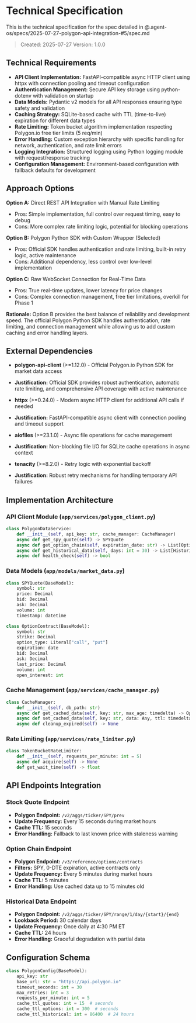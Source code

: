 # Technical Specification

This is the technical specification for the spec detailed in @.agent-os/specs/2025-07-27-polygon-api-integration-#5/spec.md

> Created: 2025-07-27
> Version: 1.0.0

## Technical Requirements

- **API Client Implementation:** FastAPI-compatible async HTTP client using httpx with connection pooling and timeout configuration
- **Authentication Management:** Secure API key storage using python-dotenv with validation on startup
- **Data Models:** Pydantic v2 models for all API responses ensuring type safety and validation
- **Caching Strategy:** SQLite-based cache with TTL (time-to-live) expiration for different data types
- **Rate Limiting:** Token bucket algorithm implementation respecting Polygon.io free tier limits (5 req/min)
- **Error Handling:** Custom exception hierarchy with specific handling for network, authentication, and rate limit errors
- **Logging Integration:** Structured logging using Python logging module with request/response tracking
- **Configuration Management:** Environment-based configuration with fallback defaults for development

## Approach Options

**Option A:** Direct REST API Integration with Manual Rate Limiting
- Pros: Simple implementation, full control over request timing, easy to debug
- Cons: More complex rate limiting logic, potential for blocking operations

**Option B:** Polygon Python SDK with Custom Wrapper (Selected)
- Pros: Official SDK handles authentication and rate limiting, built-in retry logic, active maintenance
- Cons: Additional dependency, less control over low-level implementation

**Option C:** Raw WebSocket Connection for Real-Time Data
- Pros: True real-time updates, lower latency for price changes
- Cons: Complex connection management, free tier limitations, overkill for Phase 1

**Rationale:** Option B provides the best balance of reliability and development speed. The official Polygon Python SDK handles authentication, rate limiting, and connection management while allowing us to add custom caching and error handling layers.

## External Dependencies

- **polygon-api-client** (>=1.12.0) - Official Polygon.io Python SDK for market data access
- **Justification:** Official SDK provides robust authentication, automatic rate limiting, and comprehensive API coverage with active maintenance

- **httpx** (>=0.24.0) - Modern async HTTP client for additional API calls if needed
- **Justification:** FastAPI-compatible async client with connection pooling and timeout support

- **aiofiles** (>=23.1.0) - Async file operations for cache management
- **Justification:** Non-blocking file I/O for SQLite cache operations in async context

- **tenacity** (>=8.2.0) - Retry logic with exponential backoff
- **Justification:** Robust retry mechanisms for handling temporary API failures

## Implementation Architecture

### API Client Module (`app/services/polygon_client.py`)

```python
class PolygonDataService:
    def __init__(self, api_key: str, cache_manager: CacheManager)
    async def get_spy_quote(self) -> SPYQuote
    async def get_option_chain(self, expiration_date: str) -> List[OptionContract]
    async def get_historical_data(self, days: int = 30) -> List[HistoricalPrice]
    async def health_check(self) -> bool
```

### Data Models (`app/models/market_data.py`)

```python
class SPYQuote(BaseModel):
    symbol: str
    price: Decimal
    bid: Decimal
    ask: Decimal
    volume: int
    timestamp: datetime

class OptionContract(BaseModel):
    symbol: str
    strike: Decimal
    option_type: Literal["call", "put"]
    expiration: date
    bid: Decimal
    ask: Decimal
    last_price: Decimal
    volume: int
    open_interest: int
```

### Cache Management (`app/services/cache_manager.py`)

```python
class CacheManager:
    def __init__(self, db_path: str)
    async def get_cached_data(self, key: str, max_age: timedelta) -> Optional[Any]
    async def set_cached_data(self, key: str, data: Any, ttl: timedelta) -> None
    async def cleanup_expired(self) -> None
```

### Rate Limiting (`app/services/rate_limiter.py`)

```python
class TokenBucketRateLimiter:
    def __init__(self, requests_per_minute: int = 5)
    async def acquire(self) -> None
    def get_wait_time(self) -> float
```

## API Endpoints Integration

### Stock Quote Endpoint
- **Polygon Endpoint:** `/v2/aggs/ticker/SPY/prev`
- **Update Frequency:** Every 15 seconds during market hours
- **Cache TTL:** 15 seconds
- **Error Handling:** Fallback to last known price with staleness warning

### Option Chain Endpoint
- **Polygon Endpoint:** `/v3/reference/options/contracts`
- **Filters:** SPY, 0-DTE expiration, active contracts only
- **Update Frequency:** Every 5 minutes during market hours
- **Cache TTL:** 5 minutes
- **Error Handling:** Use cached data up to 15 minutes old

### Historical Data Endpoint
- **Polygon Endpoint:** `/v2/aggs/ticker/SPY/range/1/day/{start}/{end}`
- **Lookback Period:** 30 calendar days
- **Update Frequency:** Once daily at 4:30 PM ET
- **Cache TTL:** 24 hours
- **Error Handling:** Graceful degradation with partial data

## Configuration Schema

```python
class PolygonConfig(BaseModel):
    api_key: str
    base_url: str = "https://api.polygon.io"
    timeout_seconds: int = 30
    max_retries: int = 3
    requests_per_minute: int = 5
    cache_ttl_quotes: int = 15  # seconds
    cache_ttl_options: int = 300  # seconds
    cache_ttl_historical: int = 86400  # 24 hours
```